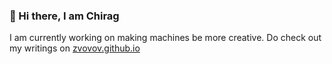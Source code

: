 ### 👋 Hi there, I am Chirag

I am currently working on making machines be more creative. Do check out my writings on [zvovov.github.io](https://zvovov.github.io)  



<!--
Here are some ideas to get you started:

- 🔭 I’m currently working on ...
- 🌱 I’m currently learning ...
- 👯 I’m looking to collaborate on ...
- 🤔 I’m looking for help with ...
- 💬 Ask me about ...
- 📫 How to reach me: ...
- 😄 Pronouns: ...
- ⚡ Fun fact: ...
-->
